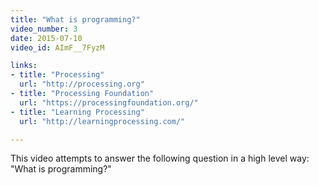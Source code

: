 ```yaml
---
title: "What is programming?"
video_number: 3
date: 2015-07-10
video_id: AImF__7FyzM

links: 
- title: "Processing"
  url: "http://processing.org"
- title: "Processing Foundation"
  url: "https://processingfoundation.org/"
- title: "Learning Processing"
  url: "http://learningprocessing.com/"

---
```


This video attempts to answer the following question in a high level way: "What is programming?"
